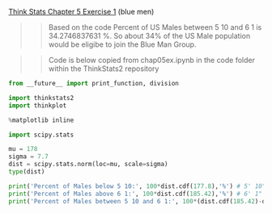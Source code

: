 [Think Stats Chapter 5 Exercise 1](http://greenteapress.com/thinkstats2/html/thinkstats2006.html#toc50) (blue men)

>> Based on the code Percent of US Males between 5 10 and 6 1 is 34.2746837631 %. So about 34% of the US Male population would be eligibe to join the Blue Man Group.

>> Code is below copied from chap05ex.ipynb in the code folder within the ThinkStats2 repository

```python
from __future__ import print_function, division

import thinkstats2
import thinkplot

%matplotlib inline

import scipy.stats

mu = 178
sigma = 7.7
dist = scipy.stats.norm(loc=mu, scale=sigma)
type(dist)

print('Percent of Males below 5 10:', 100*dist.cdf(177.8),'%') # 5' 10" = 177.8 cm
print('Percent of Males above 6 1:', 100*dist.cdf(185.42),'%') # 6' 1" = 185.42 cm
print('Percent of Males between 5 10 and 6 1:', 100*(dist.cdf(185.42)-dist.cdf(177.8)),'%')
```
